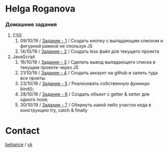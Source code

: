 # Helga Roganova
### Домашние задания
1. CSS
    1. 09/10/19 / [Задание - 1](https://fo-ox.github.io/1/) / Создать кнопку с выпадающим списком и фигурной рамкой не спользуя JS
    2. 14/10/19 / [Задание - 2](https://fo-ox.github.io/2/styles.less) / Создать less файл для текущего проекта
2. JavaScript
    1. 16/10/19 / [Задание - 3](https://codepen.io/fo_ox/pen/BaajMNP) / Сделать вывод выпадающего списка в текущем проекте через JS
    2. 21/10/19 / [Задание - 4](https://fo-ox.github.io) / Создать аккаунт на github и залить туда все проеты
    3. 23/10/19 / [Задание - 5](https://codepen.io/fo_ox/pen/NWWareb) / Реализовать собственную функицю bind();
    4. 28/10/19 / [Задание - 6](https://codepen.io/fo_ox/pen/eYYMvxG) / Создать объект с getter & setter для одного поля;
    5. 30/10/19 / [Задание - 7](#) / Обернуть какой либо участок кода в конструкцию try, catch & finally

# Contact
[behance](https://www.behance.net/roganova0l482c) / [vk](https://vk.com/public_hlg)
